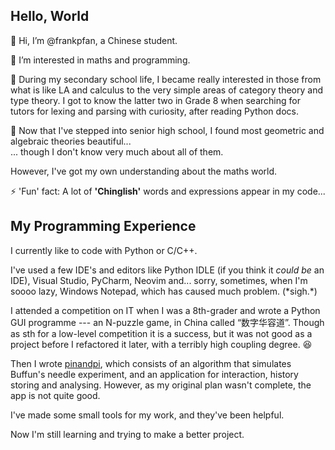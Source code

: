 ## Hello, World

👋 Hi, I’m @frankpfan, a Chinese student.

👀 I’m interested in maths and programming.

🌱 During my secondary school life, I became really interested in 
those from what is like LA and calculus to the very simple areas of
category theory and type theory.  I got to know the latter two in Grade 8
when searching for tutors for lexing and parsing with curiosity,
after reading Python docs.

📖 Now that I've stepped into senior high school,
I found most geometric and algebraic theories beautiful...\
... though I don't know very much about all of them.

However, I've got my own understanding about the maths world.

⚡ 'Fun' fact: A lot of **'Chinglish'** words and expressions appear in my code...

## My Programming Experience

I currently like to code with Python or C/C++.

I've used a few IDE's and editors like Python IDLE (if you think it *could be* an IDE),
Visual Studio, PyCharm, Neovim and... sorry, sometimes, when I'm soooo lazy,
Windows Notepad, which has caused much problem. (\*sigh.\*)

I attended a competition on IT when I was a 8th-grader and wrote a
Python GUI programme --- an N-puzzle game, in China called “数字华容道”.
Though as sth for a low-level competition it is a success,
but it was not good as a project before I refactored it later,
with a terribly high coupling degree. 😆

Then I wrote [pinandpi](https://github.com/frankpfan/pinandpi),
which consists of an algorithm that simulates Buffun's needle experiment,
and an application for interaction, history storing and analysing.
However, as my original plan wasn't complete, the app is not quite good.

I've made some small tools for my work, and they've been helpful.

Now I'm still learning and trying to make a better project.
